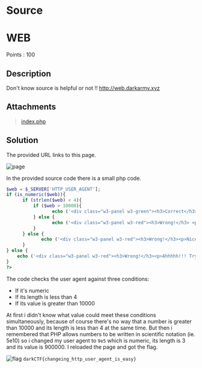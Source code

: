 # Source 
# WEB 
Points : 100

## Description
Don't know source is helpful or not !!
http://web.darkarmy.xyz

## Attachments
 > [index.php](https://raw.githubusercontent.com/lightningsarp/CTF-Players/master/DARKCTF/files/flag.PNG)

## Solution
The provided URL links to this page.

![page](https://raw.githubusercontent.com/lightningsarp/CTF-Players/master/DARKCTF/files/page.PNG)

In the provided source code there is a small php code.

```php
$web = $_SERVER['HTTP_USER_AGENT'];
if (is_numeric($web)){
      if (strlen($web) < 4){
          if ($web > 10000){
                 echo ('<div class="w3-panel w3-green"><h3>Correct</h3><p>darkCTF{}</p></div>');
          } else {
                 echo ('<div class="w3-panel w3-red"><h3>Wrong!</h3> <p>Ohhhhh!!! Very Close  </p></div>');
          }
      } else {
             echo ('<div class="w3-panel w3-red"><h3>Wrong!</h3><p>Nice!!! Near But Far</p></div>');
      }
} else {
    echo ('<div class="w3-panel w3-red"><h3>Wrong!</h3><p>Ahhhhh!!! Try Not Easy</p></div>');
}
?>
```

The code checks the user agent against three conditions:
* If it's numeric
* If its length is less than 4
* If its value is greater than 10000

At first i didn't know what value could meet these conditions simultaneously, because of course there's no way
that a number is greater than 10000 and its length is less than 4 at the same time.
But then i remembered that PHP allows numbers to be written in scientific notation (ie. 5e10) so i changed my user agent to `9e5`
which is numeric, its length is 3 and its value is 900000.
I reloaded the page and got the flag.

![flag](https://github.com/SamIsland/DarkCTF2020/blob/master/source/flag.PNG)
`darkCTF{changeing_http_user_agent_is_easy}`

